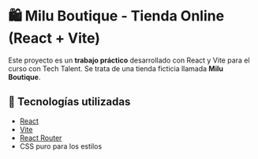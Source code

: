 # 🛍️ Milu Boutique - Tienda Online (React + Vite)

Este proyecto es un **trabajo práctico** desarrollado con React y Vite para el curso con Tech Talent. Se trata de una tienda ficticia llamada **Milu Boutique**. 

## 🚀 Tecnologías utilizadas

- [React](https://react.dev/)
- [Vite](https://vitejs.dev/)
- [React Router](https://reactrouter.com/)
- CSS puro para los estilos



